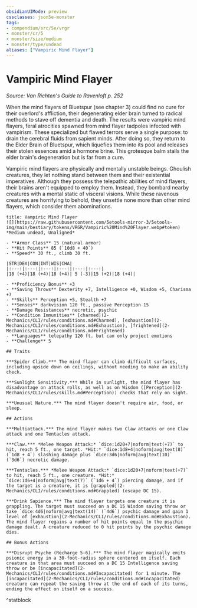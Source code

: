 ```yaml
---
obsidianUIMode: preview
cssclasses: json5e-monster
tags:
- compendium/src/5e/vrgr
- monster/cr/5
- monster/size/medium
- monster/type/undead
aliases: ["Vampiric Mind Flayer"]
---
```

# Vampiric Mind Flayer
*Source: Van Richten's Guide to Ravenloft p. 252*  

When the mind flayers of Bluetspur (see chapter 3) could find no cure for their overlord's affliction, their degenerating elder brain turned to radical methods to stave off dementia and death. The results were vampiric mind flayers, feral atrocities spawned from mind flayer tadpoles infected with vampirism. These specialized but flawed terrors serve a single purpose: to drain the cerebral fluids from sapient minds. After doing so, they return to the Elder Brain of Bluetspur, which liquefies them into its pool and releases their stolen essences amid a hormone brine. This grotesque balm stalls the elder brain's degeneration but is far from a cure.

Vampiric mind flayers are physically and mentally unstable beings. Ghoulish creatures, they let nothing stand between them and their existential imperatives. Although they possess the telepathic abilities of mind flayers, their brains aren't equipped to employ them. Instead, they bombard nearby creatures with a mental static of visceral visions. While these ravenous creatures are horrifying to behold, they unsettle none more than other mind flayers, which consider them abominations.

```ad-statblock
title: Vampiric Mind Flayer
![](https://raw.githubusercontent.com/5etools-mirror-3/5etools-img/main/bestiary/tokens/VRGR/Vampiric%20Mind%20Flayer.webp#token)
*Medium undead, Unaligned*

- **Armor Class** 15 (natural armor)
- **Hit Points** 85 (`10d8 + 40`)
- **Speed** 30 ft., climb 30 ft.

|STR|DEX|CON|INT|WIS|CHA|
|:---:|:---:|:---:|:---:|:---:|:---:|
|18 (+4)|18 (+4)|18 (+4)| 5 (-3)|15 (+2)|18 (+4)|

- **Proficiency Bonus** +3
- **Saving Throws** Dexterity +7, Intelligence +0, Wisdom +5, Charisma +7
- **Skills** Perception +5, Stealth +7
- **Senses** darkvision 120 ft., passive Perception 15
- **Damage Resistances** necrotic, psychic
- **Condition Immunities** [charmed](2-Mechanics/CLI/rules/conditions.md#Charmed), [exhaustion](2-Mechanics/CLI/rules/conditions.md#Exhaustion), [frightened](2-Mechanics/CLI/rules/conditions.md#Frightened)
- **Languages** telepathy 120 ft. but can only project emotions
- **Challenge** 5

## Traits

***Spider Climb.*** The mind flayer can climb difficult surfaces, including upside down on ceilings, without needing to make an ability check.

***Sunlight Sensitivity.*** While in sunlight, the mind flayer has disadvantage on attack rolls, as well as on Wisdom ([Perception](2-Mechanics/CLI/rules/skills.md#Perception)) checks that rely on sight.

***Unusual Nature.*** The mind flayer doesn't require air, food, or sleep.

## Actions

***Multiattack.*** The mind flayer makes two Claw attacks or one Claw attack and one Tentacles attack.

***Claw.*** *Melee Weapon Attack:* `dice:1d20+7|noform|text(+7)` to hit, reach 5 ft., one target. *Hit:* `dice:1d8+4|noform|avg|text(8)` (`1d8 + 4`) slashing damage plus `dice:3d6|noform|avg|text(10)` (`3d6`) necrotic damage.

***Tentacles.*** *Melee Weapon Attack:* `dice:1d20+7|noform|text(+7)` to hit, reach 5 ft., one creature. *Hit:* `dice:1d6+4|noform|avg|text(7)` (`1d6 + 4`) piercing damage, and if the target is a creature, it is [grappled](2-Mechanics/CLI/rules/conditions.md#Grappled) (escape DC 15).

***Drink Sapience.*** The mind flayer targets one creature it is grappling. The target must succeed on a DC 15 Wisdom saving throw or take `dice:4d6|noform|avg|text(14)` (`4d6`) psychic damage and gain 1 level of [exhaustion](2-Mechanics/CLI/rules/conditions.md#Exhaustion). The mind flayer regains a number of hit points equal to the psychic damage dealt. A creature reduced to 0 hit points by the psychic damage dies.

## Bonus Actions

***Disrupt Psyche (Recharge 5-6).*** The mind flayer magically emits psionic energy in a 30-foot-radius sphere centered on itself. Each creature in that area must succeed on a DC 15 Intelligence saving throw or be [incapacitated](2-Mechanics/CLI/rules/conditions.md#Incapacitated) for 1 minute. The [incapacitated](2-Mechanics/CLI/rules/conditions.md#Incapacitated) creature can repeat the saving throw at the end of each of its turns, ending the effect on itself on a success.
```
^statblock
